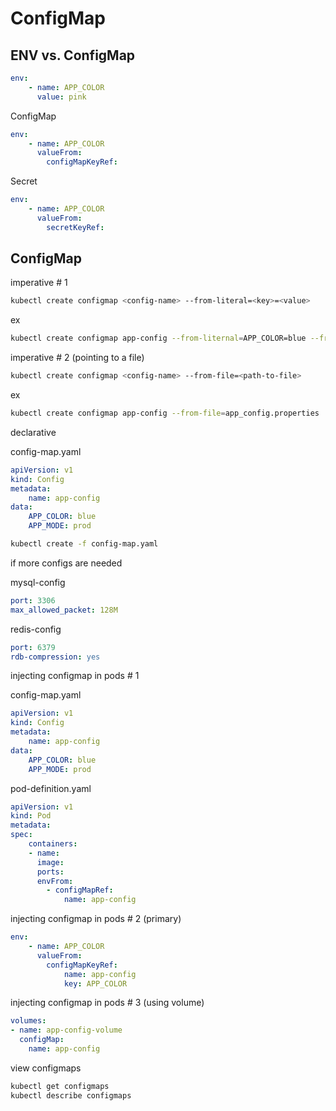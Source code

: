# ConfigMap

## ENV vs. ConfigMap

```yaml
env:
    - name: APP_COLOR
      value: pink
```

ConfigMap

```yaml
env:
    - name: APP_COLOR
      valueFrom:
        configMapKeyRef:
```

Secret

```yaml
env:
    - name: APP_COLOR
      valueFrom:
        secretKeyRef:
```

## ConfigMap

imperative # 1

```bash
kubectl create configmap <config-name> --from-literal=<key>=<value>
```

ex

```bash
kubectl create configmap app-config --from-liternal=APP_COLOR=blue --from-liternal=APP_MOD=prod
```

imperative # 2 (pointing to a file)

```bash
kubectl create configmap <config-name> --from-file=<path-to-file>
```

ex

```bash
kubectl create configmap app-config --from-file=app_config.properties
```

declarative

config-map.yaml

```yaml
apiVersion: v1
kind: Config
metadata:
    name: app-config
data:
    APP_COLOR: blue
    APP_MODE: prod
```

```bash
kubectl create -f config-map.yaml
```

if more configs are needed

mysql-config

```yaml
port: 3306
max_allowed_packet: 128M
```

redis-config


```yaml
port: 6379
rdb-compression: yes
```

injecting configmap in pods # 1

config-map.yaml

```yaml
apiVersion: v1
kind: Config
metadata:
    name: app-config
data:
    APP_COLOR: blue
    APP_MODE: prod
```

pod-definition.yaml

```yaml
apiVersion: v1
kind: Pod
metadata:
spec:
    containers:
    - name: 
      image:
      ports:
      envFrom:
        - configMapRef:
            name: app-config
```

injecting configmap in pods # 2 (primary)

```yaml
env:
    - name: APP_COLOR
      valueFrom:
        configMapKeyRef:
            name: app-config
            key: APP_COLOR
```

injecting configmap in pods # 3 (using volume)

```yaml
volumes:
- name: app-config-volume
  configMap:
    name: app-config
```

view configmaps

```bash
kubectl get configmaps
kubectl describe configmaps
```

